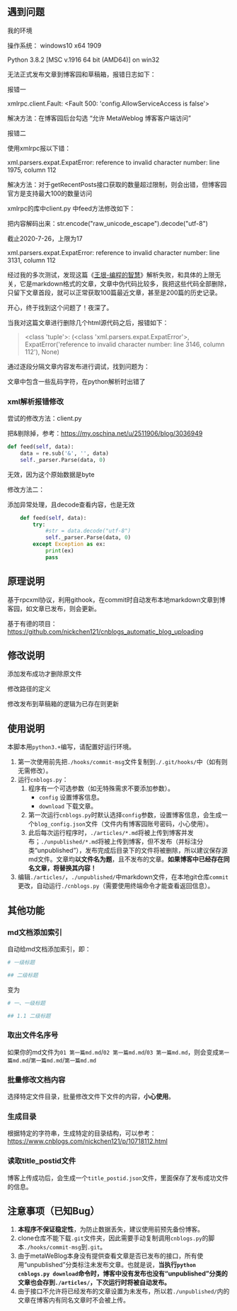 ## 遇到问题

我的环境

操作系统： windows10 x64 1909

Python 3.8.2  [MSC v.1916 64 bit (AMD64)] on win32

无法正式发布文章到博客园和草稿箱，报错日志如下：

报错一

xmlrpc.client.Fault: <Fault 500: 'config.AllowServiceAccess is false'>

解决方法：在博客园后台勾选 “允许 MetaWeblog 博客客户端访问”

报错二

使用xmlrpc报以下错：

xml.parsers.expat.ExpatError: reference to invalid character number: line 1975, column 112

解决方法：对于getRecentPosts接口获取的数量超过限制，则会出错，但博客园官方是支持最大100的数量访问

xmlrpc的库中client.py 中feed方法修改如下：

把内容解码出来：str.encode("raw_unicode_escape").decode("utf-8")

截止2020-7-26，上限为17 	

xml.parsers.expat.ExpatError: reference to invalid character number: line 3131, column 112

经过我的多次测试，发现这篇《[王垠-编程的智慧](https://www.cnblogs.com/zhaoqingqing/p/12328120.html)》解析失败，和具体的上限无关，它是markdown格式的文章，文章中伪代码比较多，我把这些代码全部删除，只留下文章首段，就可以正常获取100篇最近文章，甚至是200篇的历史记录。

开心，终于找到这个问题了！夜深了。



当我对这篇文章进行删除几个html源代码之后，报错如下：

> <class 'tuple'>: (<class 'xml.parsers.expat.ExpatError'>, ExpatError('reference to invalid character number: line 3146, column 112'), None)

通过逐段分隔文章内容发布进行调试，找到问题为：

文章中包含一些乱码字符，在python解析时出错了



### xml解析报错修改

尝试的修改方法：client.py

把&剔除掉，参考：https://my.oschina.net/u/2511906/blog/3036949

```python
def feed(self, data):
    data = re.sub('&', '', data)
    self._parser.Parse(data, 0)
```

无效，因为这个原始数据是byte

修改方法二：

添加异常处理，且decode查看内容，也是无效

```python
    def feed(self, data):
        try:
            #str = data.decode("utf-8")
            self._parser.Parse(data, 0)
        except Exception as ex:
            print(ex)
            pass
```



## 原理说明

基于rpcxml协议，利用githook，在commit时自动发布本地markdown文章到博客园，如文章已发布，则会更新。


基于有德的项目：<a target='_blank' href='https://github.com/nickchen121/cnblogs_automatic_blog_uploading'>https://github.com/nickchen121/cnblogs_automatic_blog_uploading</a>

## 修改说明

添加发布成功才删除原文件

修改路径的定义

修改发布到草稿箱的逻辑为已存在则更新



## 使用说明

本脚本用`python3.+`编写，请配置好运行环境。

1. 第一次使用前先把`./hooks/commit-msg`文件复制到`./.git/hooks/`中（如有则无需修改）。
2. 运行`cnblogs.py`：
    1. 程序有一个可选参数（如无特殊需求不要添加参数）。
        - `config` 设置博客信息。
        - `download` 下载文章。
    2. 第一次运行`cnblogs.py`时默认选择`config`参数，设置博客信息，会生成一个`blog_config.json`文件（文件内有博客园账号密码，小心使用）。
    3. 此后每次运行程序时，`./articles/*.md`将被上传到博客并发布；`./unpublished/*.md`将被上传到博客，但不发布（并标注分类“unpublished”），发布完成后目录下的文件将被删除，所以建议保存源md文件。文章均**以文件名为题**，且不发布的文章。**如果博客中已经存在同名文章，将替换其内容！**
3. 编辑`./articles/`，`./unpublished/`中markdown文件，在本地git仓库`commit`更改，自动运行`./cnblogs.py`（需要使用终端命令才能查看返回信息）。

## 其他功能

### md文档添加索引

自动给md文档添加索引，即：

```python
# 一级标题

## 二级标题
```
变为

```python
# 一、一级标题

## 1.1 二级标题
```

### 取出文件名序号

如果你的md文件为`01 第一篇md.md`/`02 第一篇md.md`/`03 第一篇md.md`，则会变成`第一篇md.md`/`第一篇md.md`/`第一篇md.md`

### 批量修改文档内容

选择特定文件目录，批量修改文件下文件的内容，**小心使用**。



### 生成目录

根据特定的字符串，生成特定的目录结构，可以参考：<a target='_blank' href='https://www.cnblogs.com/nickchen121/p/10718112.html'>https://www.cnblogs.com/nickchen121/p/10718112.html</a>



### 读取title_postid文件

博客上传成功后，会生成一个`title_postid.json`文件，里面保存了发布成功文件的信息。



## 注意事项（已知Bug）

1. **本程序不保证稳定性**，为防止数据丢失，建议使用前预先备份博客。
2. clone仓库不能下载`.git`文件夹，因此需要手动复制调用`cnblogs.py`的脚本`./hooks/commit-msg`到`.git`。
3. 由于metaWeBlog本身没有提供查看文章是否已发布的接口，所有使用“unpublished”分类标注未发布文章。也就是说，**当执行`python cnblogs.py download`命令时，博客中没有发布也没有“unpublished”分类的文章也会存到`./articles/`，下次运行时将被自动发布。**
4. 由于接口不允许将已经发布的文章设置为未发布，所以若`./unpublished/`内的文章在博客内有同名文章时不会被上传。

